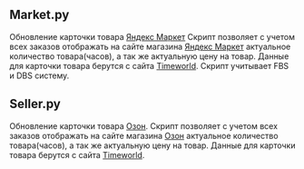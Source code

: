 ## Market.py
Обновление карточки товара [Яндекс Маркет](https://market.yandex.ru/) Скрипт позволяет с учетом всех заказов отображать на сайте магазина [Яндекс Маркет](https://market.yandex.ru/) актуальное количество товара(часов), а так же актуальную цену на товар. Данные для карточки товара берутся с сайта [Timeworld](https://timeworld.ru/). Скрипт учитывает FBS и DBS систему.
## Seller.py
Обновление карточки товара [Озон](https://www.ozon.ru/). Скрипт позволяет с учетом всех заказов отображать на сайте магазина [Озон](https://www.ozon.ru/) актуальное количество товара(часов), а так же актуальную цену на товар. Данные для карточки товара берутся с сайта [Timeworld](https://timeworld.ru/).
